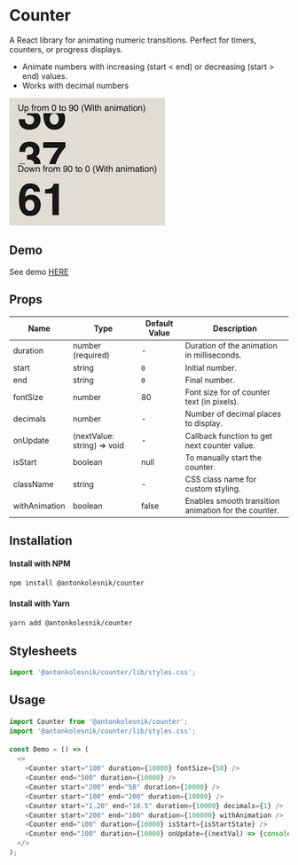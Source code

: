 # Counter
A React library for animating numeric transitions. Perfect for timers, counters, or progress displays.

* Animate numbers with increasing (start < end) or decreasing (start > end) values.
* Works with decimal numbers

![Animation](https://raw.githubusercontent.com/kolesnikanton/counter/master/static/animation.gif)

## Demo
See demo [HERE](https://antonkolesnik.com/counter)

## Props
| Name          | Type                           | Default Value | Description                                          |
|---------------|--------------------------------|---------------|------------------------------------------------------|
| duration      | number (required)              | -             | Duration of the animation in milliseconds.           |
| start         | string                         | `0`           | Initial number.                                      |
| end           | string                         | `0`           | Final number.                                        |
| fontSize      | number                         | 80            | Font size for of counter text (in pixels).           |
| decimals      | number                         | -             | Number of decimal places to display.                 |
| onUpdate      | (nextValue: string) => void    | -             | Callback function to get next counter value.         |
| isStart       | boolean                        | null          | To manually start the counter.                       |
| className     | string                         | -             | CSS class name for custom styling.                   |
| withAnimation | boolean                        | false         | Enables smooth transition animation for the counter. |

## Installation

#### Install with NPM
```bash
npm install @antonkolesnik/counter
```
#### Install with Yarn
```bash
yarn add @antonkolesnik/counter
```

## Stylesheets
```js
import '@antonkolesnik/counter/lib/styles.css';
```

## Usage
```js
import Counter from '@antonkolesnik/counter';
import '@antonkolesnik/counter/lib/styles.css';

const Demo = () => (
  <>
    <Counter start="100" duration={10000} fontSize={50} />
    <Counter end="500" duration={10000} />
    <Counter start="200" end="50" duration={10000} />
    <Counter start="100" end="200" duration={10000} />
    <Counter start="1.20" end="10.5" duration={10000} decimals={1} />
    <Counter start="200" end="100" duration={100000} withAnimation />
    <Counter end="100" duration={10000} isStart={isStartState} />
    <Counter end="100" duration={10000} onUpdate={(nextVal) => {console.log(nextVal)}} />
  </>
);
```

